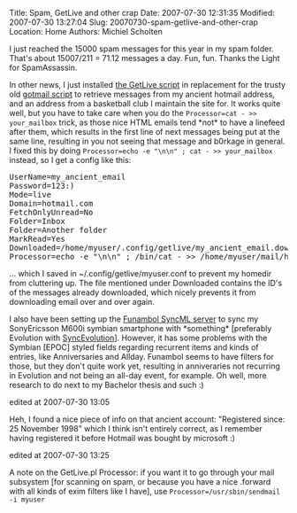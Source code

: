 Title: Spam, GetLive and other crap
Date: 2007-07-30 12:31:35
Modified: 2007-07-30 13:27:04
Slug: 20070730-spam-getlive-and-other-crap
Location: Home
Authors: Michiel Scholten

<p>I just reached the 15000 spam messages for this year in my spam folder. That's about 15007/211 = 71.12 messages a day. Fun, fun. Thanks the Light for SpamAssassin.</p>

<p>In other news, I just installed <a href="http://sourceforge.net/projects/getlive">the GetLive script</a> in replacement for the trusty old <a href="http://sourceforge.net/projects/gotmail/">gotmail script</a> to retrieve messages from my ancient hotmail address, and an address from a basketball club I maintain the site for. It works quite well, but you have to take care when you do the <code>Processor=cat - >> your_mailbox</code> trick, as those nice HTML emails tend *not* to have a linefeed after them, which results in the first line of next messages being put at the same line, resulting in you not seeing that message and b0rkage in general. I fixed this by doing <code>Processor=echo -e "\n\n" ; cat - >> your_mailbox</code> instead, so I get a config like this:</p>

<pre>
UserName=my_ancient_email
Password=123:)
Mode=live
Domain=hotmail.com
FetchOnlyUnread=No
Folder=Inbox
Folder=Another folder
MarkRead=Yes
Downloaded=/home/myuser/.config/getlive/my_ancient_email.downloaded
Processor=echo -e "\n\n" ; /bin/cat - >> /home/myuser/mail/hotmail_inbox
</pre>

<p>... which I saved in ~/.config/getlive/myuser.conf to prevent my homedir from cluttering up. The file mentioned under Downloaded contains the ID's of the messages already downloaded, which nicely prevents it from downloading email over and over again.</p>

<p>I also have been setting up the <a href="http://funambol.com">Funambol SyncML server</a> to sync my SonyEricsson M600i symbian smartphone with *something* [preferably Evolution with <a href="http://www.estamos.de/projects/SyncML/">SyncEvolution</a>]. However, it has some problems with the Symbian [EPOC] styled fields regarding recurrent items and kinds of entries, like Anniversaries and Allday. Funambol seems to have filters for those, but they don't quite work yet, resulting in anniveraries not recurring in Evolution and not being an all-day event, for example. Oh well, more research to do next to my Bachelor thesis and such :)</p>

<div class="edit">edited at 2007-07-30 13:05</div>
<p>Heh, I found a nice piece of info on that ancient account: "Registered since: 25 November 1998" which I think isn't entirely correct, as I remember having registered it before Hotmail was bought by microsoft :)</p>

<div class="edit">edited at 2007-07-30 13:25</div>
<p>A note on the GetLive.pl Processor: if you want it to go through your mail subsystem [for scanning on spam, or because you have a nice .forward with all kinds of exim filters like I have], use <code>Processor=/usr/sbin/sendmail -i myuser</code></p>